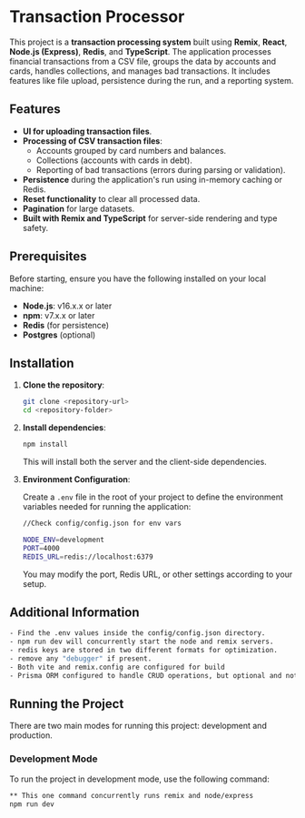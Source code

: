 # Transaction Processor

This project is a **transaction processing system** built using **Remix**, **React**, **Node.js (Express)**, **Redis**, and **TypeScript**. The application processes financial transactions from a CSV file, groups the data by accounts and cards, handles collections, and manages bad transactions. It includes features like file upload, persistence during the run, and a reporting system.

## Features

- **UI for uploading transaction files**.
- **Processing of CSV transaction files**:
  - Accounts grouped by card numbers and balances.
  - Collections (accounts with cards in debt).
  - Reporting of bad transactions (errors during parsing or validation).
- **Persistence** during the application's run using in-memory caching or Redis.
- **Reset functionality** to clear all processed data.
- **Pagination** for large datasets.
- **Built with Remix and TypeScript** for server-side rendering and type safety.

## Prerequisites

Before starting, ensure you have the following installed on your local machine:

- **Node.js**: v16.x.x or later
- **npm**: v7.x.x or later
- **Redis** (for persistence)
- **Postgres** (optional)

## Installation

1. **Clone the repository**:

   ```bash
   git clone <repository-url>
   cd <repository-folder>
   ```

2. **Install dependencies**:

   ```bash
   npm install
   ```

   This will install both the server and the client-side dependencies.

3. **Environment Configuration**:

   Create a `.env` file in the root of your project to define the environment variables needed for running the application:

   ```bash
   //Check config/config.json for env vars

   NODE_ENV=development
   PORT=4000
   REDIS_URL=redis://localhost:6379
   ```

   You may modify the port, Redis URL, or other settings according to your setup.

## Additional Information

```bash
- Find the .env values inside the config/config.json directory.
- npm run dev will concurrently start the node and remix servers.
- redis keys are stored in two different formats for optimization.
- remove any "debugger" if present.
- Both vite and remix.config are configured for build
- Prisma ORM configured to handle CRUD operations, but optional and not used.
```

## Running the Project

There are two main modes for running this project: development and production.

### Development Mode

To run the project in development mode, use the following command:

```bash
** This one command concurrently runs remix and node/express
npm run dev
```
